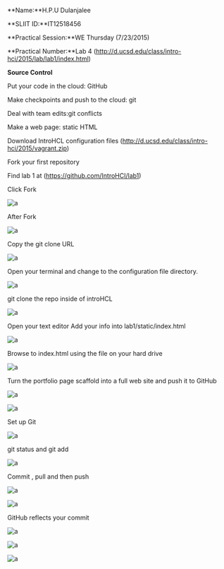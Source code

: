 
**Name:**H.P.U Dulanjalee

**SLIIT ID:**IT12518456

**Practical Session:**WE Thursday (7/23/2015)

**Practical Number:**Lab 4 (http://d.ucsd.edu/class/intro-hci/2015/lab/lab1/index.html)

**Source Control**

Put your code in the cloud: GitHub

Make checkpoints and push to the cloud: git

Deal with team edits:git conflicts

Make a web page: static HTML

Download IntroHCL configuration files (http://d.ucsd.edu/class/intro-hci/2015/vagrant.zip)

Fork your first repository

Find lab 1 at  (https://github.com/IntroHCI/lab1)

Click Fork

![a](http://i62.tinypic.com/x0xmo2.jpg)

After Fork

![a](http://i61.tinypic.com/2r4kef4.jpg)

Copy the git clone URL

![a](http://i59.tinypic.com/10n9hl4.jpg)

Open your terminal and change to the configuration file directory.

![a](http://i59.tinypic.com/mhsx6q.jpg)

git clone the repo inside of introHCL

![a](http://i58.tinypic.com/21oq4ip.jpg)

Open your text editor
Add your info into lab1/static/index.html

![a](http://i58.tinypic.com/21oq4ip.jpg)

Browse to index.html using the file on your hard drive

![a](http://i60.tinypic.com/2nrhshi.jpg)

Turn the portfolio page scaffold into a full web site and push it to GitHub

![a](http://i58.tinypic.com/53pk7q.jpg)

![a](http://i60.tinypic.com/r85s85.jpg)

Set up Git

![a](http://i59.tinypic.com/2434tgo.jpg)

git status and git add

![a](http://i57.tinypic.com/34q0gzl.jpg)

Commit , pull and then push

![a](http://i58.tinypic.com/df7q4k.jpg)

![a](http://i60.tinypic.com/117wfwp.jpg)

GitHub reflects your commit

![a](http://i60.tinypic.com/bhhbut.jpg)

![a](http://i60.tinypic.com/2w4melj.jpg)

![a](http://i61.tinypic.com/1118f1x.jpg)























